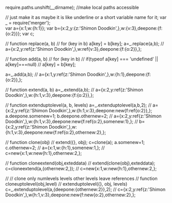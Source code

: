 require.paths.unshift(__dirname); //make local paths accessible

// just make it as maybe it is like underline or a short variable name for it;
var _ = require('merger');  
var a={x:1,w:{h:1}};
var b={x:2,y:{z:'Shimon Doodkin',},w:{v:3},deepone:{f:{o:2}}};
var c;

// function replace(a, b)
//  for (key in b) a[key] = b[key];
a=_.replace(a,b);
// a={x:2,y:ref{z:'Shimon Doodkin',},w:ref{v:3},deepone:{f:{o:2}},};

// function add(a, b)
//  for (key in b)
//   if(typeof a[key] === 'undefined' || a[key]===null)
//     a[key] = b[key];

a=_.add(a,b);
// a={x:1,y:ref{z:'Shimon Doodkin',},w:{h:1},deepone:{f:{o:2}},};

// function extend(a, b)
a=_.extend(a,b);
// a={x:2,y:ref{z:'Shimon Doodkin',},w:{h:1,v:3},deepone:{f:{o:2}},};

// function extenduptolevel(a, b, levels)
a=_.extenduptolevel(a,b,2);
// a={x:2,y:ref{z:'Shimon Doodkin',},w:{h:1,v:3},deepone:new{f:ref{o:2}},};
a.deepone.somenew=1;
b.deepone.othernew=2;
// a={x:2,y:ref{z:'Shimon Doodkin',},w:{h:1,v:3},deepone:new{f:ref{o:2},somenew:1},};
// b={x:2,y:ref{z:'Shimon Doodkin',},w:{h:1,v:3},deepone:new{f:ref{o:2},othernew:2},};

// function clone(obj)
//   extend({}, obj);
c=clone(a);
a.somenew=1;
c.othernew=2;
// a={x:1,w:{h:1},somenew:1,};
// c=new{x:1,w:new{h:1},othernew:2,};

// function cloneextend(obj,exteddata)
//   extend(clone(obj),exteddata);
c=cloneextend(a,{othernew:2,});
// c=new{x:1,w:new{h:1},othernew:2,};

// // clone only numlevels levels other levels leave references
// function cloneuptolevel(obj,level)
//   extenduptolevel({}, obj, levels)
c=_.extenduptolevel(a,{deepone:{othernew:2}},2);
// c={x:2,y:ref{z:'Shimon Doodkin',},w{h:1,v:3},deepone:new{f:new{o:2},othernew:2},};
 